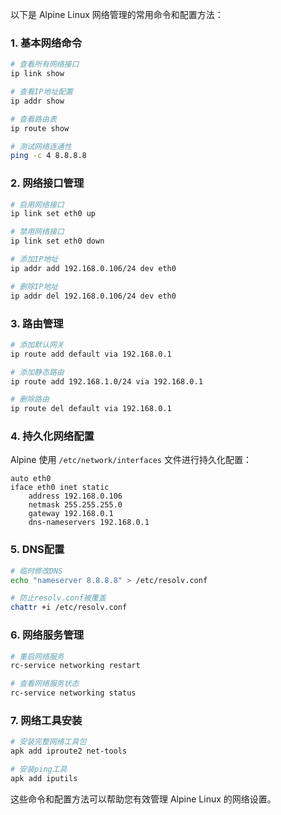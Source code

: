 以下是 Alpine Linux 网络管理的常用命令和配置方法：

### 1. 基本网络命令
```bash
# 查看所有网络接口
ip link show

# 查看IP地址配置
ip addr show

# 查看路由表
ip route show

# 测试网络连通性
ping -c 4 8.8.8.8
```

### 2. 网络接口管理
```bash
# 启用网络接口
ip link set eth0 up

# 禁用网络接口
ip link set eth0 down

# 添加IP地址
ip addr add 192.168.0.106/24 dev eth0

# 删除IP地址
ip addr del 192.168.0.106/24 dev eth0
```

### 3. 路由管理
```bash
# 添加默认网关
ip route add default via 192.168.0.1

# 添加静态路由
ip route add 192.168.1.0/24 via 192.168.0.1

# 删除路由
ip route del default via 192.168.0.1
```

### 4. 持久化网络配置
Alpine 使用 `/etc/network/interfaces` 文件进行持久化配置：

```bash:/etc/network/interfaces
auto eth0
iface eth0 inet static
    address 192.168.0.106
    netmask 255.255.255.0
    gateway 192.168.0.1
    dns-nameservers 192.168.0.1
```

### 5. DNS配置
```bash
# 临时修改DNS
echo "nameserver 8.8.8.8" > /etc/resolv.conf

# 防止resolv.conf被覆盖
chattr +i /etc/resolv.conf
```

### 6. 网络服务管理
```bash
# 重启网络服务
rc-service networking restart

# 查看网络服务状态
rc-service networking status
```

### 7. 网络工具安装
```bash
# 安装完整网络工具包
apk add iproute2 net-tools

# 安装ping工具
apk add iputils
```

这些命令和配置方法可以帮助您有效管理 Alpine Linux 的网络设置。